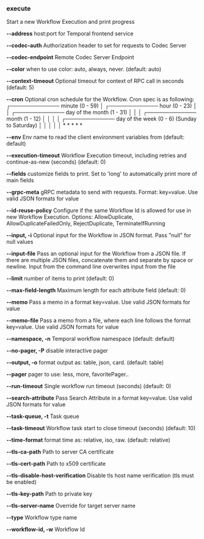 ### execute

Start a new Workflow Execution and print progress

**--address**
host:port for Temporal frontend service

**--codec-auth**
Authorization header to set for requests to Codec Server

**--codec-endpoint**
Remote Codec Server Endpoint

**--color**
when to use color: auto, always, never. (default: auto)

**--context-timeout**
Optional timeout for context of RPC call in seconds (default: 5)

**--cron**
Optional cron schedule for the Workflow. Cron spec is as following:
	┌───────────── minute (0 - 59) 
	│ ┌───────────── hour (0 - 23) 
	│ │ ┌───────────── day of the month (1 - 31) 
	│ │ │ ┌───────────── month (1 - 12) 
	│ │ │ │ ┌───────────── day of the week (0 - 6) (Sunday to Saturday) 
	│ │ │ │ │ 
	* * * * *

**--env**
Env name to read the client environment variables from (default: default)

**--execution-timeout**
Workflow Execution timeout, including retries and continue-as-new (seconds) (default: 0)

**--fields**
customize fields to print. Set to 'long' to automatically print more of main fields

**--grpc-meta**
gRPC metadata to send with requests. Format: key=value. Use valid JSON formats for value

**--id-reuse-policy**
Configure if the same Workflow Id is allowed for use in new Workflow Execution. Options: AllowDuplicate, AllowDuplicateFailedOnly, RejectDuplicate, TerminateIfRunning

**--input, -i**
Optional input for the Workflow in JSON format. Pass "null" for null values

**--input-file**
Pass an optional input for the Workflow from a JSON file. If there are multiple JSON files, concatenate them and separate by space or newline. Input from the command line overwrites input from the file

**--limit**
number of items to print (default: 0)

**--max-field-length**
Maximum length for each attribute field (default: 0)

**--memo**
Pass a memo in a format key=value. Use valid JSON formats for value

**--memo-file**
Pass a memo from a file, where each line follows the format key=value. Use valid JSON formats for value

**--namespace, -n**
Temporal workflow namespace (default: default)

**--no-pager, -P**
disable interactive pager

**--output, -o**
format output as: table, json, card. (default: table)

**--pager**
pager to use: less, more, favoritePager..

**--run-timeout**
Single workflow run timeout (seconds) (default: 0)

**--search-attribute**
Pass Search Attribute in a format key=value. Use valid JSON formats for value

**--task-queue, -t**
Task queue

**--task-timeout**
Workflow task start to close timeout (seconds) (default: 10)

**--time-format**
format time as: relative, iso, raw. (default: relative)

**--tls-ca-path**
Path to server CA certificate

**--tls-cert-path**
Path to x509 certificate

**--tls-disable-host-verification**
Disable tls host name verification (tls must be enabled)

**--tls-key-path**
Path to private key

**--tls-server-name**
Override for target server name

**--type**
Workflow type name

**--workflow-id, -w**
Workflow Id

